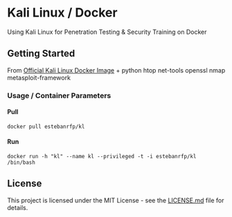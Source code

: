 # Kali Linux / Docker

Using Kali Linux for Penetration Testing & Security Training on Docker

## Getting Started

From [Official Kali Linux Docker Image](https://registry.hub.docker.com/r/kalilinux/kali-linux-docker) + python htop net-tools openssl nmap metasploit-framework

### Usage / Container Parameters

#### Pull

```shell
docker pull estebanrfp/kl
```

#### Run

```shell
docker run -h "kl" --name kl --privileged -t -i estebanrfp/kl /bin/bash
```

## License

This project is licensed under the MIT License - see the [LICENSE.md](LICENSE.md) file for details.
